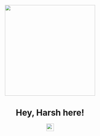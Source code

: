 <div align="center">
<img src="https://rapidapi.com/blog/wp-content/uploads/2017/01/octocat.gif" width="300px">
</div>
<div align="center">
<p><h1> Hey, Harsh here! </h1><img src="https://media.giphy.com/media/hvRJCLFzcasrR4ia7z/giphy.gif" width="25px"> </p>
</div>
